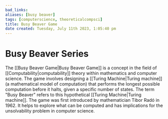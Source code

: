```yaml
---
bad_links: 
aliases: [busy beaver]
tags: [computerscience, theoreticalcompsci]
title: Busy Beaver Game
date created: Tuesday, July 11th 2023, 1:05:40 pm
---
```

# Busy Beaver Series

The [[Busy Beaver Game|Busy Beaver Game]] is a concept in the field of [[Computability|computability]] theory within mathematics and computer science. The game involves designing a [[Turing Machine|Turing machine]] (a mathematical model of computation) that performs the longest possible computation before it halts, given a specific number of states. The term "Busy Beaver" refers to this hypothetical [[Turing Machine|Turing machine]]. The game was first introduced by mathematician Tibor Radó in 1962. It helps to explore what can be computed and has implications for the unsolvability problem in computer science.
